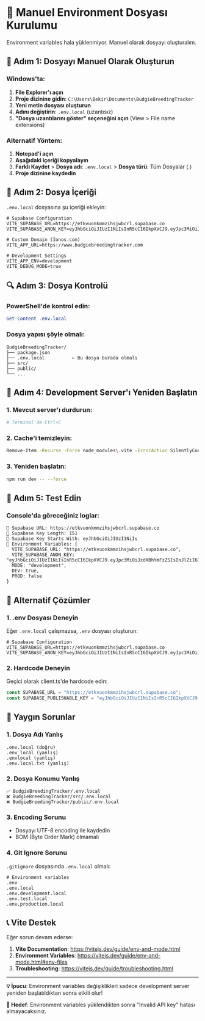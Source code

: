 # 🔧 Manuel Environment Dosyası Kurulumu

Environment variables hala yüklenmiyor. Manuel olarak dosyayı oluşturalım.

## 📁 Adım 1: Dosyayı Manuel Olarak Oluşturun

### Windows'ta:
1. **File Explorer'ı açın**
2. **Proje dizinine gidin**: `C:\Users\Bekir\Documents\BudgieBreedingTracker`
3. **Yeni metin dosyası oluşturun**
4. **Adını değiştirin**: `.env.local` (uzantısız)
5. **"Dosya uzantılarını göster" seçeneğini açın** (View > File name extensions)

### Alternatif Yöntem:
1. **Notepad'i açın**
2. **Aşağıdaki içeriği kopyalayın**
3. **Farklı Kaydet** > **Dosya adı**: `.env.local` > **Dosya türü**: Tüm Dosyalar (*.*)
4. **Proje dizinine kaydedin**

## 📝 Adım 2: Dosya İçeriği

`.env.local` dosyasına şu içeriği ekleyin:

```env
# Supabase Configuration
VITE_SUPABASE_URL=https://etkvuonkmmzihsjwbcrl.supabase.co
VITE_SUPABASE_ANON_KEY=eyJhbGciOiJIUzI1NiIsInR5cCI6IkpXVCJ9.eyJpc3MiOiJzdXBhYmFzZSIsInJlZiI6ImV0a3Z1b25rbW16aWhsanZiY3JsIiwicm9sZSI6ImFub24iLCJpYXQiOjE3NTMwMjk0NTEsImV4cCI6MjA2ODYwNTQ1MX0.v4wCLxVMXyI32pAX7zg0fxoEeRNtWp4SfN0y8edqNhE

# Custom Domain (Ionos.com)
VITE_APP_URL=https://www.budgiebreedingtracker.com

# Development Settings
VITE_APP_ENV=development
VITE_DEBUG_MODE=true
```

## 🔍 Adım 3: Dosya Kontrolü

### PowerShell'de kontrol edin:
```powershell
Get-Content .env.local
```

### Dosya yapısı şöyle olmalı:
```
BudgieBreedingTracker/
├── package.json
├── .env.local          ← Bu dosya burada olmalı
├── src/
├── public/
└── ...
```

## 🚀 Adım 4: Development Server'ı Yeniden Başlatın

### 1. Mevcut server'ı durdurun:
```bash
# Terminal'de Ctrl+C
```

### 2. Cache'i temizleyin:
```bash
Remove-Item -Recurse -Force node_modules\.vite -ErrorAction SilentlyContinue
```

### 3. Yeniden başlatın:
```bash
npm run dev -- --force
```

## 🧪 Adım 5: Test Edin

### Console'da göreceğiniz loglar:
```
🔑 Supabase URL: https://etkvuonkmmzihsjwbcrl.supabase.co
🔑 Supabase Key Length: 151
🔑 Supabase Key Starts With: eyJhbGciOiJIUzI1NiIs
🔑 Environment Variables: {
  VITE_SUPABASE_URL: "https://etkvuonkmmzihsjwbcrl.supabase.co",
  VITE_SUPABASE_ANON_KEY: "eyJhbGciOiJIUzI1NiIsInR5cCI6IkpXVCJ9.eyJpc3MiOiJzdXBhYmFzZSIsInJlZiI6ImV0a3Z1b25rbW16aWhsanZiY3JsIiwicm9sZSI6ImFub24iLCJpYXQiOjE3NTMwMjk0NTEsImV4cCI6MjA2ODYwNTQ1MX0.v4wCLxVMXyI32pAX7zg0fxoEeRNtWp4SfN0y8edqNhE",
  MODE: "development",
  DEV: true,
  PROD: false
}
```

## 🔧 Alternatif Çözümler

### 1. .env Dosyası Deneyin
Eğer `.env.local` çalışmazsa, `.env` dosyası oluşturun:

```env
# Supabase Configuration
VITE_SUPABASE_URL=https://etkvuonkmmzihsjwbcrl.supabase.co
VITE_SUPABASE_ANON_KEY=eyJhbGciOiJIUzI1NiIsInR5cCI6IkpXVCJ9.eyJpc3MiOiJzdXBhYmFzZSIsInJlZiI6ImV0a3Z1b25rbW16aWhsanZiY3JsIiwicm9sZSI6ImFub24iLCJpYXQiOjE3NTMwMjk0NTEsImV4cCI6MjA2ODYwNTQ1MX0.v4wCLxVMXyI32pAX7zg0fxoEeRNtWp4SfN0y8edqNhE
```

### 2. Hardcode Deneyin
Geçici olarak client.ts'de hardcode edin:

```typescript
const SUPABASE_URL = "https://etkvuonkmmzihsjwbcrl.supabase.co";
const SUPABASE_PUBLISHABLE_KEY = "eyJhbGciOiJIUzI1NiIsInR5cCI6IkpXVCJ9.eyJpc3MiOiJzdXBhYmFzZSIsInJlZiI6ImV0a3Z1b25rbW16aWhsanZiY3JsIiwicm9sZSI6ImFub24iLCJpYXQiOjE3NTMwMjk0NTEsImV4cCI6MjA2ODYwNTQ1MX0.v4wCLxVMXyI32pAX7zg0fxoEeRNtWp4SfN0y8edqNhE";
```

## 🚨 Yaygın Sorunlar

### 1. Dosya Adı Yanlış
```
.env.local (doğru)
.env_local (yanlış)
.envlocal (yanlış)
.env.local.txt (yanlış)
```

### 2. Dosya Konumu Yanlış
```
✅ BudgieBreedingTracker/.env.local
❌ BudgieBreedingTracker/src/.env.local
❌ BudgieBreedingTracker/public/.env.local
```

### 3. Encoding Sorunu
- Dosyayı UTF-8 encoding ile kaydedin
- BOM (Byte Order Mark) olmamalı

### 4. Git Ignore Sorunu
`.gitignore` dosyasında `.env.local` olmalı:

```gitignore
# Environment variables
.env
.env.local
.env.development.local
.env.test.local
.env.production.local
```

## 📞 Vite Destek

Eğer sorun devam ederse:

1. **Vite Documentation**: https://vitejs.dev/guide/env-and-mode.html
2. **Environment Variables**: https://vitejs.dev/guide/env-and-mode.html#env-files
3. **Troubleshooting**: https://vitejs.dev/guide/troubleshooting.html

---

**💡 İpucu**: Environment variables değişiklikleri sadece development server yeniden başlatıldıktan sonra etkili olur!

**🎯 Hedef**: Environment variables yüklendikten sonra "Invalid API key" hatası almayacaksınız. 